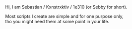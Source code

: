 Hi, I am Sebastian / Kxnstrxktiv / 1e310 (or Sebby for short).   

Most scripts I create are simple and for one purpose only,   
tho you might need them at some point in your life.
